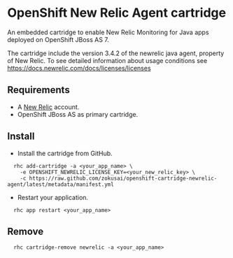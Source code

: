 OpenShift New Relic Agent cartridge
===================================

An embedded cartridge to enable New Relic Monitoring for Java apps deployed on OpenShift JBoss AS 7.

The cartridge include the version 3.4.2 of the newrelic java agent, property of New Relic. To see detailed information about usage conditions see https://docs.newrelic.com/docs/licenses/licenses

Requirements
------------

- A [New Relic](http://www.newrelic.com/) account.  
- OpenShift JBoss AS as primary cartridge.


Install
-------

- Install the cartridge from GitHub.

```
  rhc add-cartridge -a <your_app_name> \ 
    -e OPENSHIFT_NEWRELIC_LICENSE_KEY=<your_new_relic_key> \  
    -c https://raw.github.com/zokusai/openshift-cartridge-newrelic-agent/latest/metadata/manifest.yml
```

- Restart your application.

```
  rhc app restart <your_app_name>
```
      
Remove
------

```
  rhc cartridge-remove newrelic -a <your_app_name>
```
